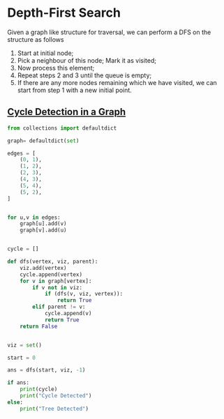 # Depth-First Search

Given a graph like structure for traversal, we can perform a DFS on the structure as follows

1. Start at initial node;
2. Pick a neighbour of this node; Mark it as visited;
3. Now process this element;
4. Repeat steps 2 and 3 until the queue is empty;
5. If there are any more nodes remaining which we have visited, we can start from step 1 with a new initial point.

## [Cycle Detection in a Graph](../cycledetection)

```python
from collections import defaultdict

graph= defaultdict(set)

edges = [
    (0, 1),
    (1, 2),
    (2, 3),
    (4, 3),
    (5, 4),
    (5, 2),
]


for u,v in edges:
    graph[u].add(v)
    graph[v].add(u)


cycle = []

def dfs(vertex, viz, parent):
    viz.add(vertex)
    cycle.append(vertex)
    for v in graph[vertex]:
        if v not in viz:
            if (dfs(v, viz, vertex)):
                return True
        elif parent != v:
            cycle.append(v)
            return True
    return False


viz = set()

start = 0

ans = dfs(start, viz, -1)

if ans:
    print(cycle)
    print("Cycle Detected")
else:
    print("Tree Detected")
```

